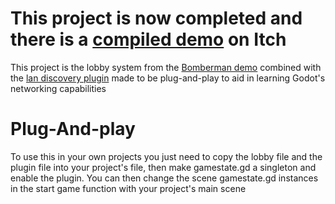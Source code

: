 This project is now completed and there is a [compiled demo](https://figroot.itch.io/godot-discovery-lobby) on Itch 
=============

This project is the lobby system from the [Bomberman demo](https://godotengine.org/asset-library/asset/139) combined with the [lan discovery plugin](https://github.com/Wavesonics/LANServerBroadcast) made to be plug-and-play to aid in learning Godot's networking capabilities

Plug-And-play
=============

To use this in your own projects you just need to copy the lobby file and the plugin file into your project's file, then make gamestate.gd a singleton and enable the plugin. You can then change the scene gamestate.gd instances in the start game function with your project's main scene 
